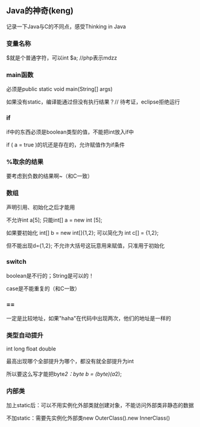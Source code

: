 ## Java的神奇(keng)

记录一下Java与C的不同点，感受Thinking in Java

### 变量名称

$就是个普通字符，可以int $a; //php表示mdzz

### main函数

必须是public static void main(String[] args)

如果没有static，编译能通过但没有执行结果？// 待考证，eclipse拒绝运行

### if

if中的东西必须是boolean类型的值，不能把int放入if中

if ( a = true )的坑还是存在的，允许赋值作为if条件

### %取余的结果

要考虑到负数的结果啊~（和C一致）

### 数组

声明引用、初始化之后才能用

不允许int a[5]; 只能int[] a = new int [5];

如果要初始化 int[] b = new int[]{1,2}; 可以简化为 int c[] = {1,2};

但不能出现d={1,2}; 不允许大括号这玩意用来赋值，只准用于初始化

### switch

boolean是不行的；String是可以的！

case是不能重复的（和C一致）

### ==

一定是比较地址，如果"haha"在代码中出现两次，他们的地址是一样的

### 类型自动提升

int long float double

最高出现哪个全部提升为哪个，都没有就全部提升为int

所以要这么写才能把byte*2：byte b = (byte)(a*2);

### 内部类

加上static后：可以不用实例化外部类就创建对象，不能访问外部类非静态的数据

不加static：需要先实例化外部类new OuterClass().new InnerClass()